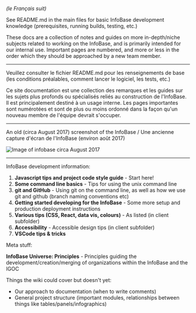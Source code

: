 *(le Français suit)*

See README.md in the main files for basic InfoBase development knowledge (prerequisites, running builds, testing, etc.)

These docs are a collection of notes and guides on more in-depth/niche subjects related to working on the InfoBase, and is primarily intended for our internal use. Important pages are numbered, and more or less in the order which they should be approached by a new team member.

***

Veuillez consulter le fichier README.md pour les renseignements de base (les conditions préalables, comment lancer le logiciel, les tests, etc.)

Ce site documentation est une collection des remarques et les guides sur les sujets plus profonds ou spécialisés reliés au construction de l'InfoBase. Il est principalement destiné à un usage interne. Les pages importantes sont numérotées et sont de plus ou moins ordonné dans la façon qu'un nouveau membre de l'équipe devrait s'occuper.

***

An old (circa August 2017) screenshot of the InfoBase / Une ancienne capture d'écran de l'InfoBase (environ août 2017)

![Image of infobase circa August 2017](https://github.com/TBS-EACPD/infobase/wiki/images/IB_screenshot_2017.png)


***

InfoBase development information:

1. **Javascript tips and project code style guide** - Start here!
2. **Some command line basics** - Tips for using the unix command line
3. **git and GitHub** - Using git on the command line, as well as how we use git and github (branch naming conventions etc)
4. **Getting started developing for the InfoBase** - Some more setup and production deployment instructions
5. **Various tips (CSS, React, data vis, colours)** - As listed (in client subfolder)
6. **Accessibility** - Accessible design tips (in client subfolder)
7. **VSCode tips & tricks**

Meta stuff:

**InfoBase Universe: Principles** - Principles guiding the development/creation/merging of organizations within the InfoBase and the IGOC

Things the wiki could cover but doesn't yet:

  - Our approach to documentation (when to write comments)
  - General project structure (important modules, relationships between things like tables/panels/infographics)

